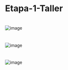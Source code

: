 # Etapa-1-Taller
#
![image](https://github.com/user-attachments/assets/1186fe47-b230-49a7-ad46-f93a68888477)
#
![image](https://github.com/user-attachments/assets/3978b928-7c95-446a-8b03-cbed67da06ba)
#
![image](https://github.com/user-attachments/assets/f1e03b04-e675-4431-acc2-c172d9fb6154)


